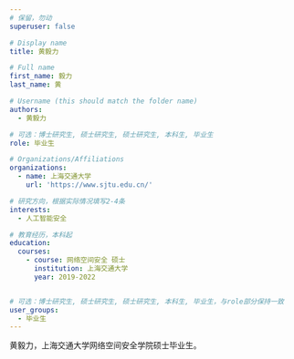 ```yaml
---
# 保留，勿动
superuser: false

# Display name
title: 黄毅力

# Full name
first_name: 毅力
last_name: 黄

# Username (this should match the folder name)
authors:
  - 黄毅力

# 可选：博士研究生, 硕士研究生, 硕士研究生, 本科生, 毕业生
role: 毕业生

# Organizations/Affiliations
organizations:
  - name: 上海交通大学
    url: 'https://www.sjtu.edu.cn/'

# 研究方向，根据实际情况填写2-4条
interests:
  - 人工智能安全

# 教育经历，本科起
education:
  courses:
    - course: 网络空间安全 硕士
      institution: 上海交通大学
      year: 2019-2022


# 可选：博士研究生, 硕士研究生, 硕士研究生, 本科生, 毕业生，与role部分保持一致
user_groups:
  - 毕业生
---
```


黄毅力，上海交通大学网络空间安全学院硕士毕业生。